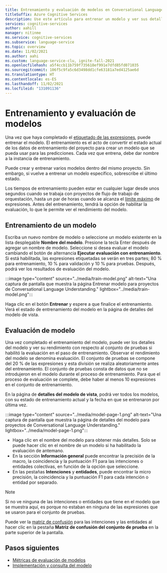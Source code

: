 ```yaml
---
title: Entrenamiento y evaluación de modelos en Conversational Language Understanding
titleSuffix: Azure Cognitive Services
description: Use este artículo para entrenar un modelo y ver sus detalles de evaluación para realizar mejoras.
services: cognitive-services
author: aahill
manager: nitinme
ms.service: cognitive-services
ms.subservice: language-service
ms.topic: overview
ms.date: 11/02/2021
ms.author: aahi
ms.custom: language-service-clu, ignite-fall-2021
ms.openlocfilehash: a5f4ccb11b759f735618ef991e7dfd85fd071035
ms.sourcegitcommit: 106f5c9fa5c6d3498dd1cfe63181a7ed4125ae6d
ms.translationtype: HT
ms.contentlocale: es-ES
ms.lasthandoff: 11/02/2021
ms.locfileid: "131091136"
---
```

# <a name="train-and-evaluate-models"></a>Entrenamiento y evaluación de modelos

Una vez que haya completado el [etiquetado de las expresiones](./tag-utterances.md), puede entrenar el modelo. El entrenamiento es el acto de convertir el estado actual de los datos de entrenamiento del proyecto para crear un modelo que se pueda usar para las predicciones. Cada vez que entrena, debe dar nombre a la instancia de entrenamiento. 

Puede crear y entrenar varios modelos dentro del mismo proyecto. Sin embargo, si vuelve a entrenar un modelo específico, sobrescribe el último estado.

Los tiempos de entrenamiento pueden estar en cualquier lugar desde unos segundos cuando se trabaja con proyectos de flujo de trabajo de orquestación, hasta un par de horas cuando se alcanza el [límite máximo](../service-limits.md) de expresiones. Antes del entrenamiento, tendrá la opción de habilitar la evaluación, lo que le permite ver el rendimiento del modelo. 

## <a name="train-model"></a>Entrenamiento de un modelo

Escriba un nuevo nombre de modelo o seleccione un modelo existente en la lista desplegable **Nombre del modelo**. Presione la tecla Enter después de agregar un nombre de modelo. Seleccione si desea evaluar el modelo cambiando el botón de alternancia **Ejecutar evaluación con entrenamiento**. Si está habilitada, las expresiones etiquetadas se verán en tres partes; 80 % para entrenamiento, 10 % para validación y 10 % para pruebas. Después, podrá ver los resultados de evaluación del modelo.

:::image type="content" source="../media/train-model.png" alt-text="Una captura de pantalla que muestra la página Entrenar modelo para proyectos de Conversational Language Understanding." lightbox="../media/train-model.png":::

Haga clic en el botón **Entrenar** y espere a que finalice el entrenamiento. Verá el estado de entrenamiento del modelo en la página de detalles del modelo de vista.

## <a name="evaluate-model"></a>Evaluación de modelo

Una vez completado el entrenamiento del modelo, puede ver los detalles del modelo y ver su rendimiento con respecto al conjunto de pruebas si habilitó la evaluación en el paso de entrenamiento. Observar el rendimiento del modelo se denomina evaluación. El conjunto de pruebas se compone del 20 % de las expresiones y esta división se realiza aleatoriamente antes del entrenamiento. El conjunto de pruebas consta de datos que no se introdujeron en el modelo durante el proceso de entrenamiento. Para que el proceso de evaluación se complete, debe haber al menos 10 expresiones en el conjunto de entrenamiento.

En la página de **detalles del modelo de vista**, podrá ver todos los modelos, con su estado de entrenamiento actual y la fecha en que se entrenaron por última vez.

:::image type="content" source="../media/model-page-1.png" alt-text="Una captura de pantalla que muestra la página de detalles del modelo para proyectos de Conversational Language Understanding." lightbox="../media/model-page-1.png":::

* Haga clic en el nombre del modelo para obtener más detalles. Solo se puede hacer clic en el nombre de un modelo si ha habilitado la evaluación de antemano. 
* En la sección **Información general** puede encontrar la precisión de la macro, la coincidencia y la puntuación F1 para las intenciones o entidades colectivas, en función de la opción que seleccione. 
* En las pestañas **Intenciones** y **entidades**, puede encontrar la micro precisión, la coincidencia y la puntuación F1 para cada intención o entidad por separado.

> [!NOTE]
> Si no ve ninguna de las intenciones o entidades que tiene en el modelo que se muestra aquí, es porque no estaban en ninguna de las expresiones que se usaron para el conjunto de pruebas.

Puede ver la [matriz de confusión](../concepts/evaluation-metrics.md#confusion-matrix) para las intenciones y las entidades al hacer clic en la pestaña **Matriz de confusión del conjunto de prueba** en la parte superior de la pantalla. 

## <a name="next-steps"></a>Pasos siguientes
* [Métricas de evaluación de modelos](../concepts/evaluation-metrics.md)
* [Implementación y consulta del modelo](./deploy-query-model.md)
